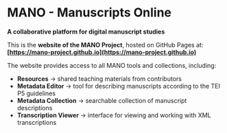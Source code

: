 # MANO - Manuscripts Online  
**A collaborative platform for digital manuscript studies**

This is the **website of the MANO Project**, hosted on GitHub Pages at:  
**[https://mano-project.github.io](https://mano-project.github.io)**  

The website provides access to all MANO tools and collections, including:  
- **Resources** → shared teaching materials from contributors  
- **Metadata Editor** → tool for describing manuscripts according to the TEI P5 guidelines  
- **Metadata Collection** → searchable collection of manuscript descriptions  
- **Transcription Viewer** → interface for viewing and working with XML transcriptions  
